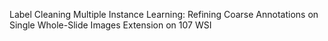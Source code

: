 Label Cleaning Multiple Instance Learning: Refining Coarse Annotations on Single Whole-Slide Images
Extension on 107 WSI
